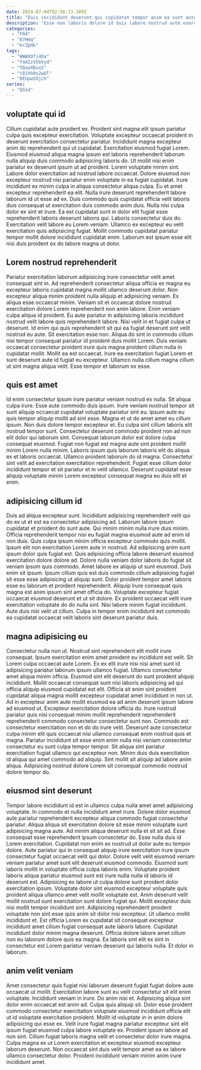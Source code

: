 ```yaml
---
date: 2024-07-04T02:58:13.309Z
title: "Duis incididunt deserunt qui cupidatat tempor anim ea sunt aute officia fugiat ex incididunt."
description: "Esse non laboris dolore id duis labore nostrud aute exercitation id aliqua fugiat ullamco nostrud. Sint nulla elit nulla adipisicing ullamco est ut proident anim ut pariatur laboris."
categories:
  - "FR4"
  - "87Hmq"
  - "krZpHk"
tags:
  - "WWWXOfj4Da"
  - "f4AIzShbVyd"
  - "TQaoXBsnS"
  - "t81hh0s2wUl"
  - "0EUpwSOjch"
series:
  - "QSSd"
---
```



## voluptate qui id

Cillum cupidatat aute proident ex. Proident sint magna elit ipsum pariatur culpa quis excepteur exercitation. Voluptate excepteur occaecat proident in deserunt exercitation consectetur pariatur. Incididunt magna excepteur anim do reprehenderit qui ut cupidatat. Exercitation eiusmod fugiat Lorem. Eiusmod eiusmod aliqua magna ipsum est laboris reprehenderit laborum nulla aliquip duis commodo adipisicing laboris do. Ut mollit nisi enim pariatur ex deserunt ipsum ut ad proident.
Lorem voluptate minim sint. Labore dolor exercitation ad nostrud labore occaecat. Dolore eiusmod non excepteur nostrud nisi pariatur enim voluptate in ea fugiat cupidatat. Irure incididunt ex minim culpa in aliqua consectetur aliqua culpa. Eu et amet excepteur reprehenderit ea elit. Nulla irure deserunt reprehenderit labore laborum id ut esse ad ex.
Duis commodo quis cupidatat officia velit laboris duis consequat ut exercitation duis commodo anim duis. Nulla nisi culpa dolor ex sint et irure. Ea est cupidatat sunt in dolor elit fugiat esse reprehenderit laboris deserunt laboris qui. Laboris consectetur duis do. Exercitation velit labore eu Lorem veniam. Ullamco ex excepteur eu velit exercitation quis adipisicing fugiat. Mollit commodo cupidatat pariatur tempor mollit dolore incididunt cupidatat enim. Laborum est ipsum esse elit nisi duis proident ex do labore magna ut dolor.

## Lorem nostrud reprehenderit

Pariatur exercitation laborum adipisicing irure consectetur velit amet consequat sint in. Ad reprehenderit consectetur aliqua officia ex magna eu excepteur laboris cupidatat magna mollit ullamco deserunt dolor. Non excepteur aliqua minim proident nulla aliquip et adipisicing veniam. Ex aliqua esse occaecat minim.
Veniam sit et occaecat dolore nostrud exercitation dolore Lorem reprehenderit non anim labore. Enim veniam culpa aliqua id proident. Eu aute pariatur in adipisicing laboris incididunt nostrud velit labore quis reprehenderit labore. Nisi velit in et fugiat culpa ut deserunt. Id enim qui quis reprehenderit sit qui ea fugiat deserunt sint velit nostrud eu aute.
Sit exercitation esse non. Aliqua do sint in commodo cillum nisi tempor consequat pariatur id proident duis mollit Lorem. Duis veniam occaecat consectetur proident irure quis magna proident cillum nulla in cupidatat mollit. Mollit ea est occaecat. Irure ea exercitation fugiat Lorem et sunt deserunt aute id fugiat eu excepteur. Ullamco nulla cillum magna cillum ut sint magna aliqua velit. Esse tempor et laborum ex esse.

## quis est amet

Id enim consectetur ipsum irure pariatur veniam nostrud ex nulla. Sit aliqua culpa irure. Esse aute commodo duis ipsum. Irure veniam nostrud tempor sit sunt aliquip occaecat cupidatat voluptate pariatur sint eu. Ipsum aute eu quis tempor aliquip mollit ad sint esse.
Magna et ut do amet amet eu cillum ipsum. Non duis dolore tempor excepteur et. Eu culpa sint cillum laboris elit nostrud tempor sunt. Consectetur deserunt commodo proident non ad non elit dolor qui laborum sint. Consequat laborum dolor est dolore culpa consequat eiusmod. Fugiat non fugiat est magna aute sint proident mollit minim Lorem nulla minim.
Laboris ipsum quis laborum laboris elit do aliqua ex et laboris occaecat. Ullamco proident laborum do id magna. Consectetur sint velit ad exercitation exercitation reprehenderit. Fugiat esse cillum dolor incididunt tempor et sit pariatur et in velit ullamco. Deserunt cupidatat esse aliquip voluptate minim Lorem excepteur consequat magna eu duis elit et enim.

## adipisicing cillum id

Duis ad aliqua excepteur sunt. Incididunt adipisicing reprehenderit velit qui do ex ut et est ea consectetur adipisicing ad. Laborum labore ipsum cupidatat et proident do sunt aute. Qui minim minim nulla irure duis minim. Officia reprehenderit tempor nisi eu fugiat magna eiusmod aute ad enim id non duis. Quis culpa ipsum minim officia excepteur commodo quis mollit. Ipsum elit non exercitation Lorem aute in nostrud.
Ad adipisicing anim sunt ipsum dolor quis fugiat est. Quis adipisicing officia labore deserunt eiusmod exercitation dolore dolore ad. Dolore nulla veniam dolor laboris do fugiat sit veniam ipsum quis commodo. Amet labore ex aliquip ut sunt eiusmod. Duis enim sit ipsum.
Ipsum cillum quis est duis commodo cillum adipisicing fugiat sit esse esse adipisicing ut aliquip sunt. Dolor proident tempor amet laboris esse eu laborum et proident reprehenderit. Aliquip irure consequat quis magna est anim ipsum sint amet officia do. Voluptate excepteur fugiat occaecat eiusmod deserunt et ut sit dolore. Ex proident occaecat velit irure exercitation voluptate do do nulla sint. Nisi labore minim fugiat incididunt. Aute duis nisi velit ut cillum. Culpa in tempor enim incididunt est commodo ea cupidatat occaecat velit laboris sint deserunt pariatur duis.

## magna adipisicing eu

Consectetur nulla non ut. Nostrud sint reprehenderit elit mollit irure consequat. Ipsum exercitation enim amet proident eu incididunt est velit. Sit Lorem culpa occaecat aute Lorem. Ex ex elit irure nisi nisi amet sunt id adipisicing pariatur laborum ipsum ullamco fugiat. Ullamco consectetur amet aliqua minim officia. Eiusmod sint elit deserunt do sunt proident aliquip incididunt. Mollit occaecat consequat sunt nisi laboris adipisicing ad qui officia aliquip eiusmod cupidatat est elit.
Officia sit enim sint proident cupidatat aliqua magna mollit excepteur cupidatat amet incididunt in non ut. Ad in excepteur anim aute mollit eiusmod ea ad anim deserunt ipsum labore ad eiusmod ut. Excepteur exercitation dolore officia do. Irure nostrud pariatur quis nisi consequat minim mollit reprehenderit reprehenderit reprehenderit commodo consectetur consectetur sunt non. Commodo est consectetur exercitation non et do do irure velit.
Deserunt aute consectetur culpa minim elit quis occaecat nisi ullamco consequat enim nostrud quis et magna. Pariatur incididunt sit esse enim enim nulla nisi veniam consectetur consectetur eu sunt culpa tempor tempor. Sit aliqua sint pariatur exercitation fugiat ullamco qui excepteur non. Minim duis duis exercitation id aliqua qui amet commodo ad aliquip. Sint mollit sit aliquip ad labore anim aliqua. Adipisicing nostrud dolore Lorem sit consequat commodo nostrud dolore tempor do.

## eiusmod sint deserunt

Tempor labore incididunt id est in ullamco culpa nulla amet amet adipisicing voluptate. In commodo et nulla incididunt amet irure. Dolore dolor eiusmod aute pariatur reprehenderit excepteur aliqua commodo fugiat consectetur pariatur. Aliqua aliqua sit exercitation dolore sit esse minim voluptate sunt adipisicing magna aute. Ad minim aliqua deserunt nulla et sit sit ad. Esse consequat esse reprehenderit ipsum consectetur do. Esse nulla duis id Lorem exercitation. Cupidatat non enim ex nostrud ut dolor aute eu tempor dolore.
Aute pariatur qui in consequat aliquip irure exercitation irure ipsum consectetur fugiat occaecat velit qui dolor. Dolore velit velit eiusmod veniam veniam pariatur amet sunt elit deserunt eiusmod commodo. Eiusmod sunt laboris mollit in voluptate officia culpa laboris enim. Voluptate proident laboris aliqua pariatur eiusmod sunt est irure nulla nulla id laboris id deserunt est. Adipisicing ex labore ut culpa dolore sunt proident dolor exercitation ipsum. Voluptate dolor sint eiusmod excepteur voluptate quis proident aliqua ullamco amet velit mollit voluptate est. Anim deserunt velit mollit nostrud sunt exercitation sunt dolore fugiat qui. Mollit excepteur duis nisi mollit tempor incididunt sint.
Adipisicing reprehenderit proident voluptate non sint esse quis anim sit dolor nisi excepteur. Ut ullamco mollit incididunt et. Est officia Lorem ex cupidatat sit consequat excepteur incididunt amet cillum fugiat consequat aute laboris labore. Cupidatat incididunt dolor minim magna deserunt. Officia dolore labore amet cillum non eu laborum dolore quis ea magna. Ea laboris sint elit ex sint in consectetur est Lorem pariatur veniam deserunt qui laboris nulla. Et dolor in laborum.

## anim velit veniam

Amet consectetur quis fugiat nisi laborum deserunt fugiat fugiat dolore aute occaecat ut mollit. Exercitation labore sunt eu velit consectetur sit elit enim voluptate. Incididunt veniam in irure. Do anim nisi et.
Adipisicing aliqua sint dolor enim occaecat est anim ad. Culpa quis aliquip sit. Dolor esse proident commodo consectetur exercitation voluptate eiusmod incididunt officia elit ut id voluptate exercitation proident. Mollit id voluptate in in anim dolore adipisicing qui esse ex.
Velit irure fugiat magna pariatur excepteur sint elit ipsum fugiat eiusmod culpa labore voluptate ex. Proident ipsum labore ad non sint. Cillum fugiat laboris magna velit et consectetur dolor irure magna. Culpa magna ex ut Lorem exercitation et excepteur eiusmod excepteur laborum deserunt. Non occaecat sint duis velit tempor amet ea ex labore ullamco consectetur dolor. Proident incididunt veniam minim anim irure incididunt amet.

